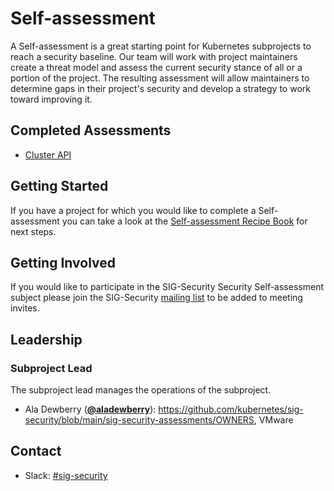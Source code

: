 # Self-assessment
A Self-assessment is a great starting point for Kubernetes subprojects to reach a security baseline. Our team 
will work with project maintainers create a threat model and assess the current security stance of all or a portion of 
the project. The resulting assessment will allow maintainers to determine gaps in their project's security and develop a
strategy to work toward improving it.

## Completed Assessments
- [Cluster API](https://github.com/kubernetes/sig-security/blob/main/sig-security-assessments/cluster-api/self-assessment.md)

## Getting Started
If you have a project for which you would like to complete a Self-assessment you can take a look at the 
[Self-assessment Recipe Book](https://github.com/kubernetes/sig-security/blob/main/sig-security-assessments/recipe-book.md)
for next steps.

## Getting Involved
If you would like to participate in the SIG-Security Security Self-assessment subject please join the SIG-Security
[mailing list](https://groups.google.com/forum/#!forum/kubernetes-sig-security) to be added to meeting invites.

## Leadership

### Subproject Lead
The subproject lead manages the operations of the subproject.

* Ala Dewberry (**[@aladewberry](https://github.com/aladewberry)**): https://github.com/kubernetes/sig-security/blob/main/sig-security-assessments/OWNERS, VMware

## Contact
- Slack: [#sig-security](https://kubernetes.slack.com/messages/sig-security)

